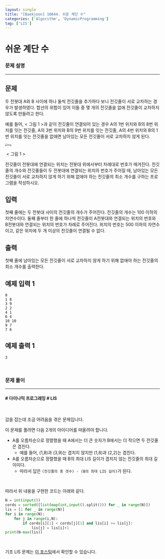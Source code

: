 ```yaml
---
layout: single
title: "[Baekjoon] 10844. 쉬운 계단 수"
categories: ['Algorithm', 'DynamicProgramming']
tag: ['LIS']
---
```




# 쉬운 계단 수

### 문제 설명

---

## 문제

두 전봇대 A와 B 사이에 하나 둘씩 전깃줄을 추가하다 보니 전깃줄이 서로 교차하는 경우가 발생하였다. 합선의 위험이 있어 이들 중 몇 개의 전깃줄을 없애 전깃줄이 교차하지 않도록 만들려고 한다.

예를 들어, < 그림 1 >과 같이 전깃줄이 연결되어 있는 경우 A의 1번 위치와 B의 8번 위치를 잇는 전깃줄, A의 3번 위치와 B의 9번 위치를 잇는 전깃줄, A의 4번 위치와 B의 1번 위치를 잇는 전깃줄을 없애면 남아있는 모든 전깃줄이 서로 교차하지 않게 된다.

<img src="https://upload.acmicpc.net/d90221dd-eb80-419f-bdfb-5dd4ebac23af/-/preview/" alt="img" style="zoom:50%;" />

​                                                                                                              < 그림 1 >

전깃줄이 전봇대에 연결되는 위치는 전봇대 위에서부터 차례대로 번호가 매겨진다. 전깃줄의 개수와 전깃줄들이 두 전봇대에 연결되는 위치의 번호가 주어질 때, 남아있는 모든 전깃줄이 서로 교차하지 않게 하기 위해 없애야 하는 전깃줄의 최소 개수를 구하는 프로그램을 작성하시오.

## 입력

첫째 줄에는 두 전봇대 사이의 전깃줄의 개수가 주어진다. 전깃줄의 개수는 100 이하의 자연수이다. 둘째 줄부터 한 줄에 하나씩 전깃줄이 A전봇대와 연결되는 위치의 번호와 B전봇대와 연결되는 위치의 번호가 차례로 주어진다. 위치의 번호는 500 이하의 자연수이고, 같은 위치에 두 개 이상의 전깃줄이 연결될 수 없다.

## 출력

첫째 줄에 남아있는 모든 전깃줄이 서로 교차하지 않게 하기 위해 없애야 하는 전깃줄의 최소 개수를 출력한다.

## 예제 입력 1 

```
8
1 8
3 9
2 2
4 1
6 4
10 10
9 7
7 6
```

## 예제 출력 1 

```
3
```

<br>

### 문제 풀이

---

#### \# 다이나믹 프로그래밍 \# LIS

<br>

감을 잡는데 조금 어려움을 겪은 문제입니다. 

이 문제를 풀려면 다음 2개의 아이디어를 떠올려야 합니다. 

* A를 오름차순으로 정렬했을 때 A에서는 더 큰 숫자가 B에서는 더 작으면 두 전깃줄은 겹친다. 
    * 예를 들어, (1,8)과 (3,9)는 겹치지 않지만 (1,8)과 (2,2)는 겹친다. 
* A를 오름차순으로 정렬했을 때 B의 최대 LIS 길이가 겹치지 않는 전깃줄의 최대 길이이다. 
    * 따라서 답은 `(전깃줄의 총 갯수) - (B의 최대 LIS 길이)`가 된다. 

<br>

따라서 위 내용을 구현한 코드는 아래와 같다. 

```python
N = int(input())
cords = sorted([list(map(int,input().split())) for _ in range(N)])
lis = [1 for _ in range(N)]
for i in range(N):
    for j in range(i,N):
        if cords[i][1] < cords[j][1] and lis[i] >= lis[j]:
            lis[j] = lis[i]+1
print(N-max(lis))
```

<br>

기초 LIS 문제는 [이 포스팅](https://wowo0709.github.io/Baekjoon-11053.-%EA%B0%80%EC%9E%A5-%EA%B8%B4-%EC%A6%9D%EA%B0%80%ED%95%98%EB%8A%94-%EB%B6%80%EB%B6%84-%EC%88%98%EC%97%B4/)에서 확인할 수 있습니다. 
